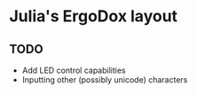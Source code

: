 # Julia's ErgoDox layout

## TODO

- Add LED control capabilities
- Inputting other (possibly unicode) characters